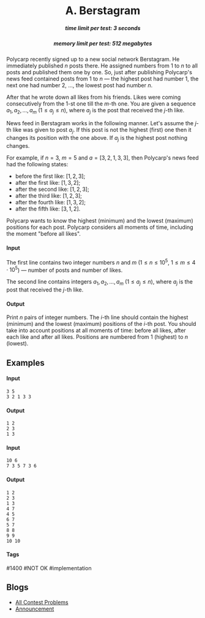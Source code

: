 <h1 style='text-align: center;'> A. Berstagram</h1>

<h5 style='text-align: center;'>time limit per test: 3 seconds</h5>
<h5 style='text-align: center;'>memory limit per test: 512 megabytes</h5>

Polycarp recently signed up to a new social network Berstagram. He immediately published $n$ posts there. He assigned numbers from $1$ to $n$ to all posts and published them one by one. So, just after publishing Polycarp's news feed contained posts from $1$ to $n$ — the highest post had number $1$, the next one had number $2$, ..., the lowest post had number $n$.

After that he wrote down all likes from his friends. Likes were coming consecutively from the $1$-st one till the $m$-th one. You are given a sequence $a_1, a_2, \dots, a_m$ ($1 \le a_j \le n$), where $a_j$ is the post that received the $j$-th like.

News feed in Berstagram works in the following manner. Let's assume the $j$-th like was given to post $a_j$. If this post is not the highest (first) one then it changes its position with the one above. If $a_j$ is the highest post nothing changes. 

For example, if $n=3$, $m=5$ and $a=[3,2,1,3,3]$, then Polycarp's news feed had the following states:

* before the first like: $[1, 2, 3]$;
* after the first like: $[1, 3, 2]$;
* after the second like: $[1, 2, 3]$;
* after the third like: $[1, 2, 3]$;
* after the fourth like: $[1, 3, 2]$;
* after the fifth like: $[3, 1, 2]$.

Polycarp wants to know the highest (minimum) and the lowest (maximum) positions for each post. Polycarp considers all moments of time, including the moment "before all likes".

#### Input

The first line contains two integer numbers $n$ and $m$ ($1 \le n \le 10^5$, $1 \le m \le 4 \cdot10^5$) — number of posts and number of likes. 

The second line contains integers $a_1, a_2, \dots, a_m$ ($1 \le a_j \le n$), where $a_j$ is the post that received the $j$-th like.

#### Output

Print $n$ pairs of integer numbers. The $i$-th line should contain the highest (minimum) and the lowest (maximum) positions of the $i$-th post. You should take into account positions at all moments of time: before all likes, after each like and after all likes. Positions are numbered from $1$ (highest) to $n$ (lowest).

## Examples

#### Input


```text
3 5
3 2 1 3 3
```
#### Output


```text
1 2
2 3
1 3
```
#### Input


```text
10 6
7 3 5 7 3 6
```
#### Output


```text
1 2
2 3
1 3
4 7
4 5
6 7
5 7
8 8
9 9
10 10
```


#### Tags 

#1400 #NOT OK #implementation 

## Blogs
- [All Contest Problems](../2019-2020_ICPC,_NERC,_Southern_and_Volga_Russian_Regional_Contest_(Online_Mirror,_ICPC_Rules,_Teams_Preferred).md)
- [Announcement](../blogs/Announcement.md)

